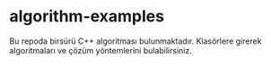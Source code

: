 # algorithm-examples

Bu repoda birsürü C++ algoritması bulunmaktadır. Klasörlere girerek algoritmaları ve çözüm yöntemlerini bulabilirsiniz. 
